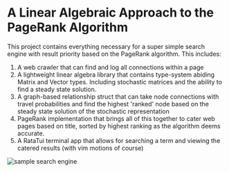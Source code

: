 # A Linear Algebraic Approach to the PageRank Algorithm

This project contains everything necessary for a super simple search engine with result priority based on the PageRank algorithm. This includes:

1. A web crawler that can find and log all connections within a page
2. A lightweight linear algebra library that contains type-system abiding Matrix and Vector types. Including stochastic matrices and the ability to find a steady state solution.
3. A graph-based relationship struct that can take node connections with travel probabilities and find the highest 'ranked' node based on the steady state solution of the stochastic representation
4. PageRank implementation that brings all of this together to cater web pages based on title, sorted by highest ranking as the algorithm deems accurate.
5. A RataTui terminal app that allows for searching a term and viewing the catered results (with vim motions of course)

![sample search engine](https://github.com/user-attachments/assets/10584ede-1c16-4ae8-948d-1c0f649f6fff)
